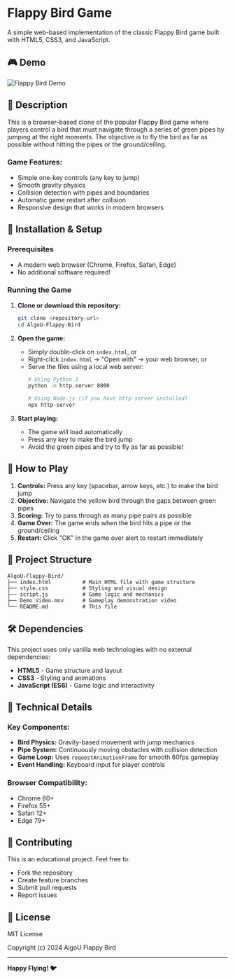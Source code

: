 # Flappy Bird Game

A simple web-based implementation of the classic Flappy Bird game built with HTML5, CSS3, and JavaScript.

## 🎮 Demo

![Flappy Bird Demo](https://github.com/bhavesh1129/AlgoU-Flappy-Bird/blob/main/Demo%20Video.gif)

## 📖 Description

This is a browser-based clone of the popular Flappy Bird game where players control a bird that must navigate through a series of green pipes by jumping at the right moments. The objective is to fly the bird as far as possible without hitting the pipes or the ground/ceiling.

### Game Features:
- Simple one-key controls (any key to jump)
- Smooth gravity physics
- Collision detection with pipes and boundaries
- Automatic game restart after collision
- Responsive design that works in modern browsers

## 🚀 Installation & Setup

### Prerequisites
- A modern web browser (Chrome, Firefox, Safari, Edge)
- No additional software required!

### Running the Game

1. **Clone or download this repository:**
   ```bash
   git clone <repository-url>
   cd AlgoU-Flappy-Bird
   ```

2. **Open the game:**
   - Simply double-click on `index.html`, or
   - Right-click `index.html` → "Open with" → your web browser, or
   - Serve the files using a local web server:
     ```bash
     # Using Python 3
     python -m http.server 8000
     
     # Using Node.js (if you have http-server installed)
     npx http-server
     ```

3. **Start playing:**
   - The game will load automatically
   - Press any key to make the bird jump
   - Avoid the green pipes and try to fly as far as possible!

## 🎯 How to Play

1. **Controls:** Press any key (spacebar, arrow keys, etc.) to make the bird jump
2. **Objective:** Navigate the yellow bird through the gaps between green pipes
3. **Scoring:** Try to pass through as many pipe pairs as possible
4. **Game Over:** The game ends when the bird hits a pipe or the ground/ceiling
5. **Restart:** Click "OK" in the game over alert to restart immediately

## 📁 Project Structure

```
AlgoU-Flappy-Bird/
├── index.html          # Main HTML file with game structure
├── style.css           # Styling and visual design
├── script.js           # Game logic and mechanics
├── Demo Video.mov      # Gameplay demonstration video
└── README.md           # This file
```

## 🛠️ Dependencies

This project uses only vanilla web technologies with no external dependencies:

- **HTML5** - Game structure and layout
- **CSS3** - Styling and animations  
- **JavaScript (ES6)** - Game logic and interactivity

## 🔧 Technical Details

### Key Components:
- **Bird Physics:** Gravity-based movement with jump mechanics
- **Pipe System:** Continuously moving obstacles with collision detection
- **Game Loop:** Uses `requestAnimationFrame` for smooth 60fps gameplay
- **Event Handling:** Keyboard input for player controls

### Browser Compatibility:
- Chrome 60+
- Firefox 55+
- Safari 12+
- Edge 79+

## 🤝 Contributing

This is an educational project. Feel free to:
- Fork the repository
- Create feature branches
- Submit pull requests
- Report issues

## 📄 License

MIT License

Copyright (c) 2024 AlgoU Flappy Bird

---

**Happy Flying! 🐦** 